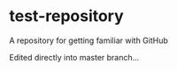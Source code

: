 # test-repository
A repository for getting familiar with GitHub

Edited directly into master branch...
